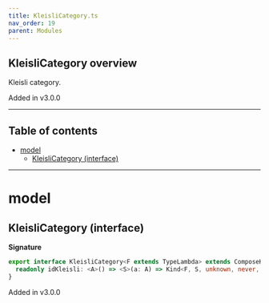 ```yaml
---
title: KleisliCategory.ts
nav_order: 19
parent: Modules
---
```


## KleisliCategory overview

Kleisli category.

Added in v3.0.0

---

<h2 class="text-delta">Table of contents</h2>

- [model](#model)
  - [KleisliCategory (interface)](#kleislicategory-interface)

---

# model

## KleisliCategory (interface)

**Signature**

```ts
export interface KleisliCategory<F extends TypeLambda> extends ComposeKleisli<F> {
  readonly idKleisli: <A>() => <S>(a: A) => Kind<F, S, unknown, never, never, A>
}
```

Added in v3.0.0
